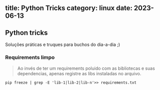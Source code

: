 title: Python Tricks
category: linux
date: 2023-06-13
------------------------------------

## Python tricks
Soluções práticas e truques para buchos do dia-a-dia ;)

### Requirements limpo

> Ao invés de ter um requirements poluido com as bibliotecas e suas dependencias, apenas registre as libs instaladas no arquivo.

```shell
pip freeze | grep -E 'lib-1|lib-2|lib-n'>> requirements.txt
```


